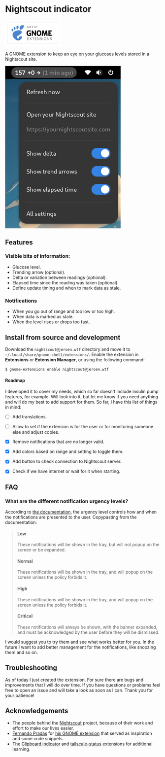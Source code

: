 # Nightscout indicator

<a href="https://extensions.gnome.org/extension/7388/nightscout/" target="_blank"><img src="images/get-it-on-ego.png" alt="Gnome Extensions badge" width="180" /></a>

A GNOME extension to keep an eye on your glucoses levels stored in a Nightscout site.

<img src="images/screenshot.png" alt="Menu screenshot of the indicator" width="375" />


## Features

### Visible bits of information:
- Glucose level.
- Trending arrow (optional).
- Delta or variation between readings (optional).
- Elapsed time since the reading was taken (optional).
- Define update timing and when to mark data as stale.

### Notifications
- When you go out of range and too low or too high.
- When data is marked as stale.
- When the level rises or drops too fast.


## Install from source and development

Download the `nightscout@jeroen.wtf` directory and move it to `~/.local/share/gnome-shell/extensions/`. Enable the extension in **Extensions** or **Extension Manager**, or using the following command:

```bash
$ gnome-extensions enable nightscout@jeroen.wtf
```

#### Roadmap

I developed it to cover my needs, which so far doesn't include insulin pump features, for example. Will look into it, but let me know if you need anything and will do my best to add support for them. So far, I have this list of things in mind:

- [ ] Add translations.
- [ ] Allow to set if the extension is for the user or for monitoring someone else and adjust copies.
- [x] Remove notifications that are no longer valid.
- [x] Add colors based on range and setting to toggle them.
- [x] Add button to check connection to Nightscout server.
- [x] Check if we have internet or wait for it when starting.


## FAQ

### What are the different notification urgency levels?

According to [the documentation](https://gjs.guide/extensions/topics/notifications.html), the urgency level controls how and when the notifications are presented to the user. Copypasting from the documentation:

> #### Low
> These notifications will be shown in the tray, but will not popup on the screen or be expanded.
>
> #### Normal
> These notifications will be shown in the tray, and will popup on the screen unless the policy forbids it.
>
> #### High
> These notifications will be shown in the tray, and will popup on the screen unless the policy forbids it.
>
> #### Critical
> These notifications will always be shown, with the banner expanded, and must be acknowledged by the user before they will be dismissed.

I would suggest you to try them and see what works better for you. In the future I want to add better management for the notifications, like snoozing them and so on.


## Troubleshooting

As of today I just created the extension. For sure there are bugs and improvements that I will do over time. If you have questions or problems feel free to open an issue and will take a look as soon as I can. Thank you for your patience!


## Acknowledgements

- The people behind the [Nightscout](https://nightscout.github.io/) project, because of their work and effort to make our lives easier.
- [Fernando Pradas](https://github.com/fnandot) for [his GNOME extension](https://github.com/fnandot/gnome-shell-extension-nightscout) that served as inspiration and some code snippets.
- The [Clipboard indicator](https://github.com/Tudmotu/gnome-shell-extension-clipboard-indicator/) and [tailscale-status](https://github.com/maxgallup/tailscale-status) extensions for additional learning.



